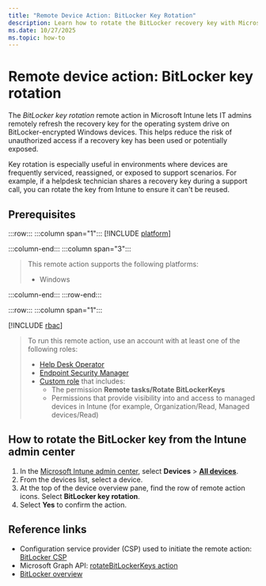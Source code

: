 ```yaml
---
title: "Remote Device Action: BitLocker Key Rotation"
description: Learn how to rotate the BitLocker recovery key with Microsoft Intune.
ms.date: 10/27/2025
ms.topic: how-to
---
```


# Remote device action: BitLocker key rotation

The *BitLocker key rotation* remote action in Microsoft Intune lets IT admins remotely refresh the recovery key for the operating system drive on BitLocker-encrypted Windows devices. This helps reduce the risk of unauthorized access if a recovery key has been used or potentially exposed.

Key rotation is especially useful in environments where devices are frequently serviced, reassigned, or exposed to support scenarios. For example, if a helpdesk technician shares a recovery key during a support call, you can rotate the key from Intune to ensure it can't be reused.

## Prerequisites

:::row:::
:::column span="1":::
[!INCLUDE [platform](../../includes/requirements/platform.md)]

:::column-end:::
:::column span="3":::

> This remote action supports the following platforms:
>
> - Windows

:::column-end:::
:::row-end:::

:::row:::
:::column span="1":::

[!INCLUDE [rbac](../../includes/requirements/rbac.md)]

> To run this remote action, use an account with at least one of the following roles:
>
> - [Help Desk Operator][INT-R1]
> - [Endpoint Security Manager][INT-R4]
> - [Custom role][INT-RC] that includes:
>   - The permission **Remote tasks/Rotate BitLockerKeys**
>   - Permissions that provide visibility into and access to managed devices in Intune (for example, Organization/Read, Managed devices/Read)

## How to rotate the BitLocker key from the Intune admin center

1. In the [Microsoft Intune admin center][INT-AC], select **Devices** > [**All devices**][INT-ALLD].
1. From the devices list, select a device.
1. At the top of the device overview pane, find the row of remote action icons. Select **BitLocker key rotation**.
1. Select **Yes** to confirm the action.

## Reference links

- Configuration service provider (CSP) used to initiate the remote action: [BitLocker CSP][CSP-1]
- Microsoft Graph API: [rotateBitLockerKeys action][GRAPH-1]
- [BitLocker overview][WIN-1]

<!--links-->

<!-- admin center links -->

[INT-AC]: https://go.microsoft.com/fwlink/?linkid=2109431
[INT-ALLD]: https://go.microsoft.com/fwlink/?linkid=2333814

<!-- role links -->

[INT-R1]: /intune/intune-service/fundamentals/role-based-access-control-reference#help-desk-operator
[INT-R4]: /intune/intune-service/fundamentals/role-based-access-control-reference#endpoint-security-manager
[INT-RC]: /intune/intune-service/fundamentals/create-custom-role

<!-- API links -->

[GRAPH-1]: /graph/api/intune-devices-manageddevice-rotateBitLockerKeys


<!-- MSLearn links -->

[WIN-1]: /windows/security/operating-system-security/data-protection/bitlocker/
[CSP-1]: /windows/client-management/mdm/bitlocker-csp#rotaterecoverypasswords
